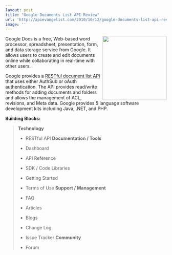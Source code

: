 ```yaml
---
layout: post
title: "Google Documents List API Review"
url: 'http://apievangelist.com/2010/10/12/google-documents-list-api-review/'
image: ''
---
```


<img src="http://kinlane-productions.s3.amazonaws.com/api-evangelist/google-docs-logo.jpg" alt="" width="200" align="right" />Google Docs is a free, Web-based word processor, spreadsheet, presentation, form, and data storage service from Google. It allows users to create and edit documents online while collaborating in real-time with other users.

Google provides a [RESTful document list API][1] that uses either AuthSub or oAuth authentication. The API provides read/write methods for adding documents and folders and allows the management of ACL, revisions, and Meta data. Google provides 5 language software development kits including Java, .NET, and PHP.

**Building Blocks:**

> **Technology**
>
>   * RESTful API
> **Documentation / Tools**
>
>   * Dashboard
>   * API Reference
>   * SDK / Code Libraries
>   * Getting Started
>   * Terms of Use
> **Support / Management**
>
>   * FAQ
>   * Articles
>   * Blogs
>   * Change Log
>   * Issue Tracker
> **Community**
>
>   * Forum

   [1]: http://code.google.com/apis/documents/
